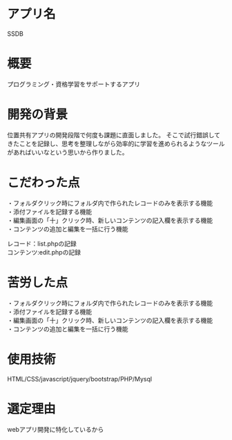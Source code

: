 # アプリ名

SSDB

# 概要

プログラミング・資格学習をサポートするアプリ

# 開発の背景

位置共有アプリの開発段階で何度も課題に直面しました。
そこで試行錯誤してきたことを記録し、思考を整理しながら効率的に学習を進められるようなツールがあればいいなという思いから作りました。

# こだわった点

・フォルダクリック時にフォルダ内で作られたレコードのみを表示する機能  
・添付ファイルを記録する機能  
・編集画面の「十」クリック時、新しいコンテンツの記入欄を表示する機能  
・コンテンツの追加と編集を一括に行う機能  

レコード：list.phpの記録  
コンテンツ:edit.phpの記録  

# 苦労した点

・フォルダクリック時にフォルダ内で作られたレコードのみを表示する機能  
・添付ファイルを記録する機能  
・編集画面の「十」クリック時、新しいコンテンツの記入欄を表示する機能  
・コンテンツの追加と編集を一括に行う機能  

# 使用技術
HTML/CSS/javascript/jquery/bootstrap/PHP/Mysql

# 選定理由

webアプリ開発に特化しているから
